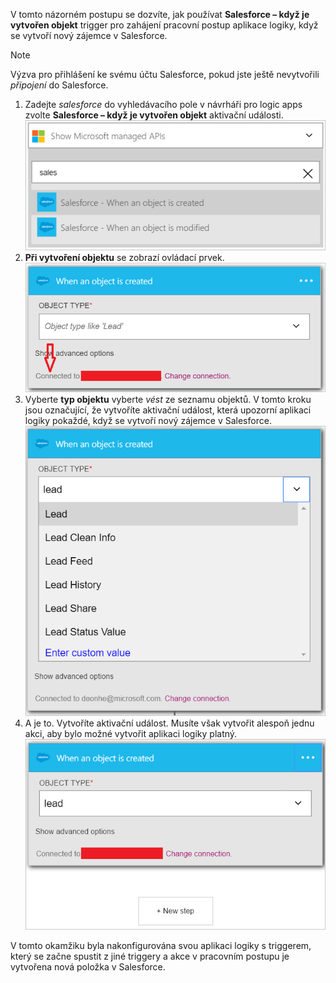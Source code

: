 V tomto názorném postupu se dozvíte, jak používat **Salesforce – když je vytvořen objekt** trigger pro zahájení pracovní postup aplikace logiky, když se vytvoří nový zájemce v Salesforce.

> [!NOTE]
> Výzva pro přihlášení ke svému účtu Salesforce, pokud jste ještě nevytvořili *připojení* do Salesforce.  
> 
> 

1. Zadejte *salesforce* do vyhledávacího pole v návrháři pro logic apps zvolte **Salesforce – když je vytvořen objekt** aktivační události.  
   ![Bitová kopie aktivační události Salesforce 1](./media/connectors-create-api-salesforce/trigger-1.png)   
2. **Při vytvoření objektu** se zobrazí ovládací prvek.  
   ![Obrázek aktivační události Salesforce 2](./media/connectors-create-api-salesforce/trigger-2.png)   
3. Vyberte **typ objektu** vyberte *vést* ze seznamu objektů. V tomto kroku jsou označující, že vytvoříte aktivační událost, která upozorní aplikaci logiky pokaždé, když se vytvoří nový zájemce v Salesforce.   
   ![Obrázek aktivační události Salesforce 3](./media/connectors-create-api-salesforce/trigger-3.png)   
4. A je to. Vytvoříte aktivační událost. Musíte však vytvořit alespoň jednu akci, aby bylo možné vytvořit aplikaci logiky platný.    
   ![Obrázek aktivační události Salesforce 4](./media/connectors-create-api-salesforce/trigger-4.png)   

V tomto okamžiku byla nakonfigurována svou aplikaci logiky s triggerem, který se začne spustit z jiné triggery a akce v pracovním postupu je vytvořena nová položka v Salesforce.  

